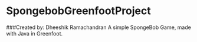 # SpongebobGreenfootProject
###Created by: Dheeshik Ramachandran
A simple SpongeBob Game, made with Java in Greenfoot.
